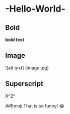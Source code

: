# -Hello-World-

## Bold
**bold text**

## Image
![alt text] (image.jpg)

## Superscript
X^2^

##Emoji
That is so funny! :joy:

